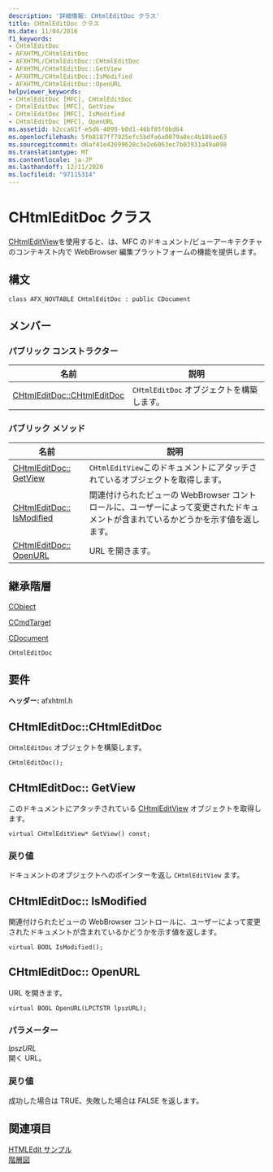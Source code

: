 ```yaml
---
description: '詳細情報: CHtmlEditDoc クラス'
title: CHtmlEditDoc クラス
ms.date: 11/04/2016
f1_keywords:
- CHtmlEditDoc
- AFXHTML/CHtmlEditDoc
- AFXHTML/CHtmlEditDoc::CHtmlEditDoc
- AFXHTML/CHtmlEditDoc::GetView
- AFXHTML/CHtmlEditDoc::IsModified
- AFXHTML/CHtmlEditDoc::OpenURL
helpviewer_keywords:
- CHtmlEditDoc [MFC], CHtmlEditDoc
- CHtmlEditDoc [MFC], GetView
- CHtmlEditDoc [MFC], IsModified
- CHtmlEditDoc [MFC], OpenURL
ms.assetid: b2cca61f-e5d6-4099-b0d1-46bf85f0bd64
ms.openlocfilehash: 5fb8187ff7925efc5bdfa6a0079a8ec4b186ae63
ms.sourcegitcommit: d6af41e42699628c3e2e6063ec7b03931a49a098
ms.translationtype: MT
ms.contentlocale: ja-JP
ms.lasthandoff: 12/11/2020
ms.locfileid: "97115314"
---
```

# <a name="chtmleditdoc-class"></a>CHtmlEditDoc クラス

[CHtmlEditView](../../mfc/reference/chtmleditview-class.md)を使用すると、は、MFC のドキュメント/ビューアーキテクチャのコンテキスト内で WebBrowser 編集プラットフォームの機能を提供します。

## <a name="syntax"></a>構文

```
class AFX_NOVTABLE CHtmlEditDoc : public CDocument
```

## <a name="members"></a>メンバー

### <a name="public-constructors"></a>パブリック コンストラクター

|名前|説明|
|----------|-----------------|
|[CHtmlEditDoc::CHtmlEditDoc](#chtmleditdoc)|`CHtmlEditDoc` オブジェクトを構築します。|

### <a name="public-methods"></a>パブリック メソッド

|名前|説明|
|----------|-----------------|
|[CHtmlEditDoc:: GetView](#getview)|`CHtmlEditView`このドキュメントにアタッチされているオブジェクトを取得します。|
|[CHtmlEditDoc:: IsModified](#ismodified)|関連付けられたビューの WebBrowser コントロールに、ユーザーによって変更されたドキュメントが含まれているかどうかを示す値を返します。|
|[CHtmlEditDoc:: OpenURL](#openurl)|URL を開きます。|

## <a name="inheritance-hierarchy"></a>継承階層

[CObject](../../mfc/reference/cobject-class.md)

[CCmdTarget](../../mfc/reference/ccmdtarget-class.md)

[CDocument](../../mfc/reference/cdocument-class.md)

`CHtmlEditDoc`

## <a name="requirements"></a>要件

**ヘッダー:** afxhtml.h

## <a name="chtmleditdocchtmleditdoc"></a><a name="chtmleditdoc"></a> CHtmlEditDoc::CHtmlEditDoc

`CHtmlEditDoc` オブジェクトを構築します。

```
CHtmlEditDoc();
```

## <a name="chtmleditdocgetview"></a><a name="getview"></a> CHtmlEditDoc:: GetView

このドキュメントにアタッチされている [CHtmlEditView](../../mfc/reference/chtmleditview-class.md) オブジェクトを取得します。

```
virtual CHtmlEditView* GetView() const;
```

### <a name="return-value"></a>戻り値

ドキュメントのオブジェクトへのポインターを返し `CHtmlEditView` ます。

## <a name="chtmleditdocismodified"></a><a name="ismodified"></a> CHtmlEditDoc:: IsModified

関連付けられたビューの WebBrowser コントロールに、ユーザーによって変更されたドキュメントが含まれているかどうかを示す値を返します。

```
virtual BOOL IsModified();
```

## <a name="chtmleditdocopenurl"></a><a name="openurl"></a> CHtmlEditDoc:: OpenURL

URL を開きます。

```
virtual BOOL OpenURL(LPCTSTR lpszURL);
```

### <a name="parameters"></a>パラメーター

*lpszURL*<br/>
開く URL。

### <a name="return-value"></a>戻り値

成功した場合は TRUE、失敗した場合は FALSE を返します。

## <a name="see-also"></a>関連項目

[HTMLEdit サンプル](../../overview/visual-cpp-samples.md)<br/>
[階層図](../../mfc/hierarchy-chart.md)
